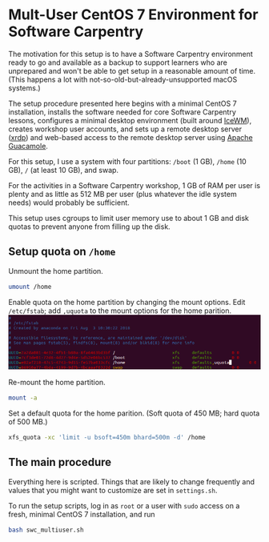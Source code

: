 Mult-User CentOS 7 Environment for Software Carpentry
=====================================================

The motivation for this setup is to have a Software Carpentry environment
ready to go and available as a backup to support learners who are unprepared
and won't be able to get setup in a reasonable amount of time. (This happens
a lot with not-so-old-but-already-unsupported macOS systems.)

The setup procedure presented here begins with a minimal CentOS 7 
installation, installs the software needed for core Software Carpentry 
lessons, configures a minimal desktop environment (built around 
[IceWM](http://www.icewm.org/)), creates workshop user accounts, and 
sets up a remote desktop server ([xrdp](https://github.com/neutrinolabs/xrdp)) 
and web-based access to the remote desktop server using 
[Apache Guacamole](https://guacamole.apache.org/).

For this setup, I use a system with four partitions: `/boot` (1 GB), 
`/home` (10 GB), `/` (at least 10 GB), and swap.

For the activities in a Software Carpentry workshop, 1 GB of RAM per user 
is plenty and as little as 512 MB per user (plus whatever the idle system 
needs) would probably be sufficient.

This setup uses cgroups to limit user memory use to about 1 GB and disk
quotas to prevent anyone from filling up the disk.


## Setup quota on `/home`

Unmount the home partition.
```bash
umount /home
```

Enable quota on the home partition by changing the mount options. Edit `/etc/fstab`; add `,uquota` to the mount options for the home parition.
![/etc/fstab](fstab.png)

Re-mount the home partition.
```bash
mount -a
```

Set a default quota for the home parition. (Soft quota of 450 MB; hard quota of 500 MB.)
```bash
xfs_quota -xc 'limit -u bsoft=450m bhard=500m -d' /home
```

## The main procedure

Everything here is scripted. Things that are likely to change frequently
and values that you might want to customize are set in `settings.sh`.

To run the setup scripts, log in as `root` or a user with `sudo` access on
a fresh, minimal CentOS 7 installation, and run
```bash
bash swc_multiuser.sh
```


